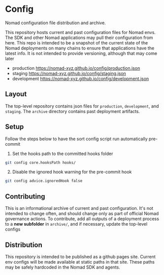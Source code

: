 # Config

Nomad configuration file distribution and archive.

This repository hosts current and past configuration files for Nomad envs. The
SDK and other Nomad applications may pull their configuration from here. This
repo is intended to be a snapshot of the current state of the Nomad deployments
on many chains to ensure that applications have the latest info. It is not
intended to provide versioning, although that may come later

- production https://nomad-xyz.github.io/config/production.json
- staging https://nomad-xyz.github.io/config/staging.json
- development https://nomad-xyz.github.io/config/development.json

## Layout

The top-level repository contains json files for `production`, `development`,
and `staging`. The `archive` directory contains past deployment artifacts.

## Setup

Follow the steps below to have the sort config script run automatically pre-commit

1. Set the hooks path to the committed hooks folder

```bash
git config core.hooksPath hooks/
```

2. Disable the ignored hook warning for the pre-commit hook

```bash
git config advice.ignoredHook false
```

## Contributing

This is an informational archive of current and past configuration. It's not
intended to change often, and should change only as part of official Nomad
governance actions. To contribute, add all outputs of a deployment process to a
**new subfolder** in `archive/`, and if necessary, update the top-level configs

## Distribution

This repository is intended to be published as a github pages site. Current env
configs will be made available at static paths in that site. These paths may be
safely hardcoded in the Nomad SDK and agents.
